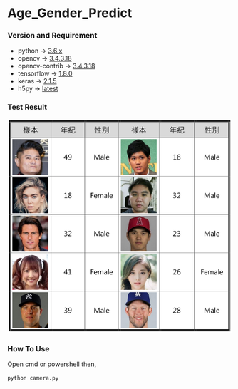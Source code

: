 # Age_Gender_Predict

### Version and Requirement
- python -> [3.6.x](https://www.python.org/downloads/)
- opencv -> [3.4.3.18](https://pypi.org/project/opencv-python/3.4.3.18/)
- opencv-contrib -> [3.4.3.18](https://pypi.org/project/opencv-contrib-python/3.4.3.18/)
- tensorflow -> [1.8.0](https://pypi.org/project/tensorflow/1.8.0/)
- keras -> [2.1.5](https://pypi.org/project/Keras/2.1.5/)
- h5py -> [latest](https://pypi.org/project/h5py/)

### Test Result
<p align="center">
    <img src="imgs/result1.png" width="640"\>
</p>

### How To Use
Open cmd or powershell then,
```bash
python camera.py
```